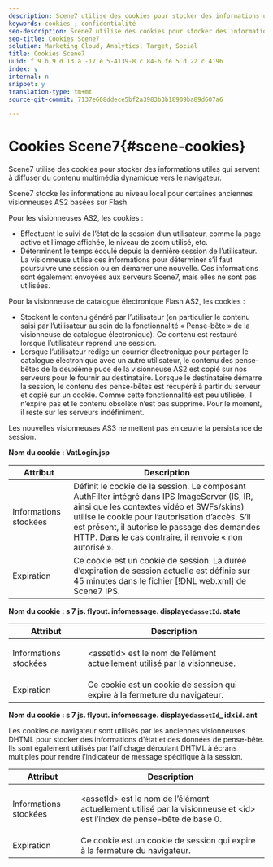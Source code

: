 ```yaml
---
description: Scene7 utilise des cookies pour stocker des informations utiles qui servent à diffuser du contenu multimédia dynamique vers le navigateur.
keywords: cookies ; confidentialité
seo-description: Scene7 utilise des cookies pour stocker des informations utiles qui servent à diffuser du contenu dynamique vers le navigateur.
seo-title: Cookies Scene7
solution: Marketing Cloud, Analytics, Target, Social
title: Cookies Scene7
uuid: f 9 b 9 d 13 a -17 e 5-4139-8 c 84-6 fe 5 d 22 c 4196
index: y
internal: n
snippet: y
translation-type: tm+mt
source-git-commit: 7137e608ddece5bf2a3983b3b18909ba89d607a6

---
```



# Cookies Scene7{#scene-cookies}

Scene7 utilise des cookies pour stocker des informations utiles qui servent à diffuser du contenu multimédia dynamique vers le navigateur.

Scene7 stocke les informations au niveau local pour certaines anciennes visionneuses AS2 basées sur Flash.

Pour les visionneuses AS2, les cookies :

* Effectuent le suivi de l’état de la session d’un utilisateur, comme la page active et l’image affichée, le niveau de zoom utilisé, etc.
* Déterminent le temps écoulé depuis la dernière session de l’utilisateur. La visionneuse utilise ces informations pour déterminer s’il faut poursuivre une session ou en démarrer une nouvelle. Ces informations sont également envoyées aux serveurs Scene7, mais elles ne sont pas utilisées.

Pour la visionneuse de catalogue électronique Flash AS2, les cookies :

* Stockent le contenu généré par l’utilisateur (en particulier le contenu saisi par l’utilisateur au sein de la fonctionnalité « Pense-bête » de la visionneuse de catalogue électronique). Ce contenu est restauré lorsque l’utilisateur reprend une session.
* Lorsque l’utilisateur rédige un courrier électronique pour partager le catalogue électronique avec un autre utilisateur, le contenu des pense-bêtes de la deuxième puce de la visionneuse AS2 est copié sur nos serveurs pour le fournir au destinataire. Lorsque le destinataire démarre la session, le contenu des pense-bêtes est récupéré à partir du serveur et copié sur un cookie. Comme cette fonctionnalité est peu utilisée, il n’expire pas et le contenu obsolète n’est pas supprimé. Pour le moment, il reste sur les serveurs indéfiniment.

Les nouvelles visionneuses AS3 ne mettent pas en œuvre la persistance de session.

**Nom du cookie : VatLogin.jsp**

| Attribut | Description |
|---|---|
| Informations stockées | Définit le cookie de la session. Le composant AuthFilter intégré dans IPS ImageServer (IS, IR, ainsi que les contextes vidéo et SWFs/skins) utilise le cookie pour l’autorisation d’accès. S’il est présent, il autorise le passage des demandes HTTP. Dans le cas contraire, il renvoie « non autorisé ». |
| Expiration | Ce cookie est un cookie de session. La durée d’expiration de session actuelle est définie sur 45 minutes dans le fichier [!DNL web.xml] de Scene7 IPS. |

**Nom du cookie : s 7 js. flyout. infomessage. displayed`assetId`. state**

<table id="table_6835D64C5D464A049F576621F2BE3FAD"> 
 <thead> 
  <tr> 
   <th colname="col1" class="entry"> Attribut </th> 
   <th colname="col2" class="entry"> Description </th> 
  </tr> 
 </thead>
 <tbody> 
  <tr> 
   <td colname="col1"> Informations stockées </td> 
   <td colname="col2"> <p>&lt;assetId&gt; est le nom de l’élément actuellement utilisé par la visionneuse. </p> </td> 
  </tr> 
  <tr> 
   <td colname="col1"> Expiration </td> 
   <td colname="col2"> Ce cookie est un cookie de session qui expire à la fermeture du navigateur. </td> 
  </tr> 
 </tbody> 
</table>

**Nom du cookie : s 7 js. flyout. infomessage. displayed`assetId`_ idx`id`. ant**

Les cookies de navigateur sont utilisés par les anciennes visionneuses DHTML pour stocker des informations d’état et des données de pense-bête. Ils sont également utilisés par l’affichage déroulant DHTML à écrans multiples pour rendre l’indicateur de message spécifique à la session.

<table id="table_8F6CC83D32D54BEE99884318AD126C98"> 
 <thead> 
  <tr> 
   <th colname="col1" class="entry"> Attribut </th> 
   <th colname="col2" class="entry"> Description </th> 
  </tr> 
 </thead>
 <tbody> 
  <tr> 
   <td colname="col1"> Informations stockées </td> 
   <td colname="col2"> <p> </p> <p> &lt;assetId&gt; est le nom de l’élément actuellement utilisé par la visionneuse et &lt;id&gt; est l’index de pense-bête de base 0. </p> </td> 
  </tr> 
  <tr> 
   <td colname="col1"> Expiration </td> 
   <td colname="col2"> Ce cookie est un cookie de session qui expire à la fermeture du navigateur. </td> 
  </tr> 
 </tbody> 
</table>

